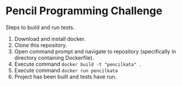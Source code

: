 # Pencil Programming Challenge

Steps to build and run tests.

1) Download and install docker.
2) Clone this repository.
3) Open command prompt and navigate to repository (specifically in directory containing Dockerfile).
4) Execute command ``` docker build -t "pencilkata" . ```
5) Execute command ``` docker run pencilkata ```
6) Project has been built and tests have run.
